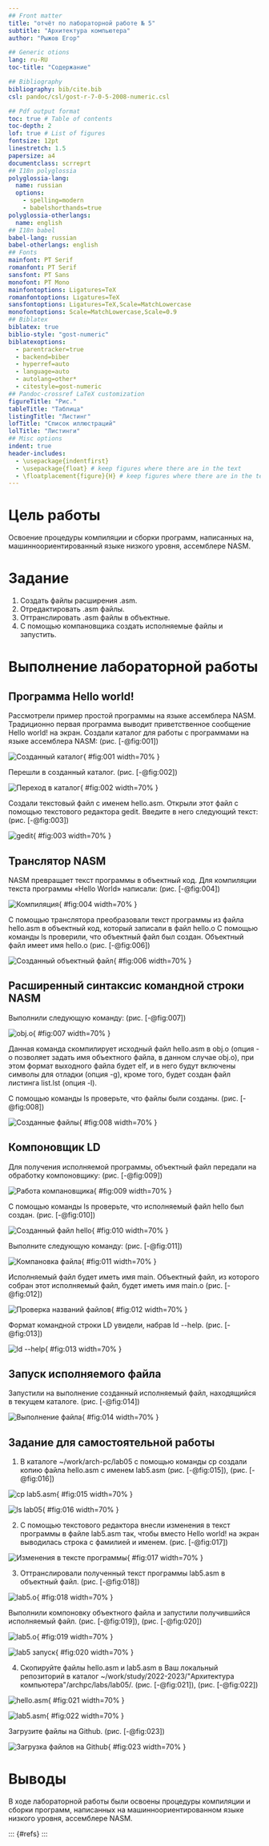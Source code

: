 ```yaml
---
## Front matter
title: "отчёт по лабораторной работе № 5"
subtitle: "Архитектура компьютера"
author: "Рыжов Егор"

## Generic otions
lang: ru-RU
toc-title: "Содержание"

## Bibliography
bibliography: bib/cite.bib
csl: pandoc/csl/gost-r-7-0-5-2008-numeric.csl

## Pdf output format
toc: true # Table of contents
toc-depth: 2
lof: true # List of figures
fontsize: 12pt
linestretch: 1.5
papersize: a4
documentclass: scrreprt
## I18n polyglossia
polyglossia-lang:
  name: russian
  options:
	- spelling=modern
	- babelshorthands=true
polyglossia-otherlangs:
  name: english
## I18n babel
babel-lang: russian
babel-otherlangs: english
## Fonts
mainfont: PT Serif
romanfont: PT Serif
sansfont: PT Sans
monofont: PT Mono
mainfontoptions: Ligatures=TeX
romanfontoptions: Ligatures=TeX
sansfontoptions: Ligatures=TeX,Scale=MatchLowercase
monofontoptions: Scale=MatchLowercase,Scale=0.9
## Biblatex
biblatex: true
biblio-style: "gost-numeric"
biblatexoptions:
  - parentracker=true
  - backend=biber
  - hyperref=auto
  - language=auto
  - autolang=other*
  - citestyle=gost-numeric
## Pandoc-crossref LaTeX customization
figureTitle: "Рис."
tableTitle: "Таблица"
listingTitle: "Листинг"
lofTitle: "Список иллюстраций"
lolTitle: "Листинги"
## Misc options
indent: true
header-includes:
  - \usepackage{indentfirst}
  - \usepackage{float} # keep figures where there are in the text
  - \floatplacement{figure}{H} # keep figures where there are in the text
---
```


# Цель работы

Освоение процедуры компиляции и сборки программ, написанных на, машинноориентированный языке низкого уровня, ассемблере NASM.

# Задание

1. Создать файлы расширения .asm.
2. Отредактировать .asm файлы.
3. Оттранслировать .asm файлы в объектные.
4. С помощью компановщика создать исполняемые файлы и запустить.

# Выполнение лабораторной работы

## Программа Hello world!

Рассмотрели пример простой программы на языке ассемблера NASM. Традиционно первая программа выводит приветственное сообщение Hello world! на экран.
Создали каталог для работы с программами на языке ассемблера NASM: (рис. [-@fig:001])

![Созданный каталог](image/1.png){ #fig:001 width=70% }

Перешли в созданный каталог. (рис. [-@fig:002])

![Переход в каталог](image/2.png){ #fig:002 width=70% }

Создали текстовый файл с именем hello.asm.
Открыли этот файл с помощью текстового редактора gedit. 
Введите в него следующий текст: (рис. [-@fig:003])

![gedit](image/3.png){ #fig:003 width=70% }


##  Транслятор NASM

NASM превращает текст программы в объектный код. Для компиляции текста
 программы «Hello World» написали: (рис. [-@fig:004])

![Компиляция](image/4.png){ #fig:004 width=70% }

 С помощью транслятора преобразовали текст программы из файла hello.asm в объектный код, 
 который записали в файл hello.o С помощью команды ls проверили, что объектный файл был создан. Объектный
 файл имеет имя hello.o (рис. [-@fig:006])

![Созданный объектный файл](image/6.png){ #fig:006 width=70% }


## Расширенный синтаксис командной строки NASM

Выполнили следующую команду: (рис. [-@fig:007])

![obj.o](image/7.png){ #fig:007 width=70% }

Данная команда скомпилирует исходный файл hello.asm в obj.o (опция -
o позволяет задать имя объектного файла, в данном случае obj.o), при этом
формат выходного файла будет elf, и в него будут включены символы для
отладки (опция -g), кроме того, будет создан файл листинга list.lst (опция
-l).

С помощью команды ls проверьте, что файлы были созданы. (рис. [-@fig:008])

![Созданные файлы](image/8.png){ #fig:008 width=70% }

## Компоновщик LD

Для получения исполняемой программы,
объектный файл передали на обработку компоновщику: (рис. [-@fig:009])

![Работа компановщика](image/9.png){ #fig:009 width=70% }

С помощью команды ls проверьте, что исполняемый файл hello был создан. (рис. [-@fig:010])

![Созданный файл hello](image/10.png){ #fig:010 width=70% }

Выполните следующую команду: (рис. [-@fig:011])

![Компановка файла](image/11.png){ #fig:011 width=70% }

Исполняемый файл будет иметь имя main. Объектный файл,
из которого собран этот исполняемый файл, будет иметь имя main.о (рис. [-@fig:012])

![Проверка названий файлов](image/12.png){ #fig:012 width=70% }

Формат командной строки LD увидели, набрав ld --help. (рис. [-@fig:013])

![ld --help](image/13.png){ #fig:013 width=70% }

## Запуск исполняемого файла

Запустили на выполнение созданный исполняемый файл, находящийся в
текущем каталоге. (рис. [-@fig:014])

![Выполнение файла](image/14.png){ #fig:014 width=70% }

## Задание для самостоятельной работы

1. В каталоге ~/work/arch-pc/lab05 с помощью команды cp создали копию
файла hello.asm с именем lab5.asm (рис. [-@fig:015]), (рис. [-@fig:016])

![cp lab5.asm](image/15.png){ #fig:015 width=70% }

![ls lab05](image/16.png){ #fig:016 width=70% }

2. С помощью текстового редактора внесли изменения в текст программы в файле lab5.asm так, чтобы вместо Hello world! на экран выводилась строка с фамилией и именем. (рис. [-@fig:017])

![Изменения в тексте программы](image/17.png){ #fig:017 width=70% }

3. Оттранслировали полученный текст программы lab5.asm в объектный
файл. (рис. [-@fig:018])

![lab5.о](image/18.png){ #fig:018 width=70% }

 Выполнили компоновку объектного файла и запустили получившийся исполняемый файл.
 (рис. [-@fig:019]), (рис. [-@fig:020])
 
 ![lab5.о](image/19.png){ #fig:019 width=70% }
 
 ![lab5 запуск](image/20.png){ #fig:020 width=70% }
 
4. Скопируйте файлы hello.asm и lab5.asm в Ваш локальный репозиторий
в каталог ~/work/study/2022-2023/"Архитектура компьютера"/archpc/labs/lab05/. 
(рис. [-@fig:021]), (рис. [-@fig:022])

![hello.asm](image/21.png){ #fig:021 width=70% }

![lab5.asm](image/22.png){ #fig:022 width=70% }

Загрузите файлы на Github. (рис. [-@fig:023])

![Загрузка файлов на Github](image/23.png){ #fig:023 width=70% }

# Выводы

В ходе лабораторной работы были освоены процедуры компиляции и сборки программ, написанных на машинноориентированном языке низкого уровня, ассемблере NASM.


::: {#refs}
:::
